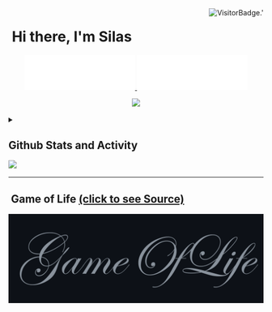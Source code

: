 <!-- Profile Views -->
<img align="right" alt="VisitorBadge.'" src="https://hits.seeyoufarm.com/api/count/incr/badge.svg?url=https%3A%2F%2Fgithub.com%2FSilenZcience&count_bg=%2336BCF7&title_bg=%23555555&icon=&icon_color=%23E7E7E7&title=PROFILE+VIEWS&edge_flat=false" />

# [&#x200B;](#) Hi there, I'm Silas

<!-- Username -->
<p align="center">
	<a href="https://github.com/SilenZcience/SilenZcience/blame/main/CSS_UsernameDark.svg#gh-dark-mode-only">
      <img width="43.2%" alt="Username in CSS" src="./CSS_UsernameDark.svg#gh-dark-mode-only">
	</a>
	<a href="https://github.com/SilenZcience/SilenZcience/blame/main/CSS_UsernameBright.svg#gh-light-mode-only">
      <img width="43.2%" alt="Username in CSS" src="./CSS_UsernameBright.svg#gh-light-mode-only">
    </a>	
</p>

<!-- Messages -->
<p align="center">
	<img src="https://readme-typing-svg.demolab.com/?lines=Hi,+I'm+Silas.;Student+at+Heinrich-Heine-University.;&center=true&width=500&height=50" /> 
</p>

<!-- Statistic Details -->
<details>

<summary>
<h2><a href="#">&#x200B;</a>Github Stats and Activity</h2>
<img src="https://media4.giphy.com/media/MIGbtLZoVjbl0bYbAd/giphy.gif?cid=ecf05e472t2h0i8d7dcjaoau9iqtchhr899hxmpxzzgc7lyw&rid=giphy.gif" width="30" />
</summary>



<details open>
<summary><h2><a href="#">&#x200B;</a>🔥 Streak Stats</h2></summary>
<p align="center">
	<!-- Github Streak -->
	<a href="https://github.com/SilenZcience#gh-dark-mode-only">
		<img height="192px" alt="SilenZcience' Streak" src="https://streak-stats.demolab.com/?user=SilenZcience&theme=radical&hide_border=true#gh-dark-mode-only" />
	</a>
	<a href="https://github.com/SilenZcience#gh-light-mode-only">
		<img height="192px" alt="SilenZcience' Streak" src="https://streak-stats.demolab.com/?user=SilenZcience&theme=vue&hide_border=true#gh-light-mode-only" />
	</a>
</p>
</details>

<details open>
<summary><h2><a href="#">&#x200B;</a>💻 GitHub Profile Stats</h2></summary>
<p align="center">
    <!-- Github Stats -->
	<!-- language Stats -->
	<a href="https://github.com/SilenZcience#gh-dark-mode-only">
		<img height="192px" alt="SilenZcience' Github Stats" src="https://github-readme-stats-sigma-red.vercel.app/api?username=SilenZcience&show_icons=true&include_all_commits=true&hide=issues,contribs&count_private=true&theme=radical&hide_border=true#gh-dark-mode-only">
		<img height="192px" alt="SilenZcience' Top Languages" src="https://github-readme-stats-sigma-red.vercel.app/api/top-langs/?username=SilenZcience&langs_count=8&theme=radical&hide_border=true&include_all_commits=true&count_private=true&layout=compact&hide=Makefile,Batchfile,HTML#gh-dark-mode-only">
	</a>
	<a href="https://github.com/SilenZcience#gh-light-mode-only">
		<img height="192px" alt="SilenZcience' Github Stats" src="https://github-readme-stats-sigma-red.vercel.app/api?username=SilenZcience&show_icons=true&include_all_commits=true&hide=issues,contribs&count_private=true&theme=vue&hide_border=true#gh-light-mode-only">
		<img height="192px" alt="SilenZcience' Top Languages" src="https://github-readme-stats-sigma-red.vercel.app/api/top-langs/?username=SilenZcience&langs_count=8&theme=vue&hide_border=true&include_all_commits=true&count_private=true&layout=compact&hide=Makefile,Batchfile,HTML#gh-light-mode-only">
	</a>
</p>


<p align="center">
	<!-- Contribution Graph -->
	<a href="https://github.com/SilenZcience#gh-dark-mode-only">
		<img alt="SilenZcience' Contribution Graph" width="765px" src="https://github-readme-activity-graph.vercel.app/graph?username=SilenZcience&custom_title=Silas+Kraume's%20Contribution%20Graph&theme=merko&bg_color=141321&hide_border=true&line=d83a7d&point=f7d747#gh-dark-mode-only">
	</a>
	<a href="https://github.com/SilenZcience#gh-light-mode-only">
		<img alt="SilenZcience' Contribution Graph" width="765px" src="https://github-readme-activity-graph.vercel.app/graph?username=SilenZcience&custom_title=Silas+Kraume's%20Contribution%20Graph&theme=vue&bg_color=fffefe&hide_border=true&point=28394a#gh-light-mode-only">
	</a>
</p>
</details>

<details>
<summary>⚡ Recent GitHub Activity</summary>
  
<!--START_SECTION:activity-->
1. 🗣 Commented on [#4](https://github.com/shawwn/supports-color-python/issues/4#issuecomment-2294508291) in [shawwn/supports-color-python](https://github.com/shawwn/supports-color-python)
2. 💪 Opened PR [#6](https://github.com/shawwn/supports-color-python/pull/6) in [shawwn/supports-color-python](https://github.com/shawwn/supports-color-python)
3. 🗣 Commented on [#4](https://github.com/shawwn/supports-color-python/issues/4#issuecomment-2287106081) in [shawwn/supports-color-python](https://github.com/shawwn/supports-color-python)
4. ❌ Closed PR [#5](https://github.com/shawwn/supports-color-python/pull/5) in [shawwn/supports-color-python](https://github.com/shawwn/supports-color-python)
5. 💪 Opened PR [#5](https://github.com/shawwn/supports-color-python/pull/5) in [shawwn/supports-color-python](https://github.com/shawwn/supports-color-python)
<!--END_SECTION:activity-->

</details>
</details>

- - - -
## [&#x200B;](#) Game of Life <a href="https://github.com/SilenZcience/GameOfLifeAction/blob/main/GameOfLife/GameOfLife.py">(click to see Source)</a>
<!-- GameOfLife -->
<a href="https://github.com/SilenZcience/GameOfLifeAction/blob/main/GameOfLife/GameOfLife.py">
	<img alt="Game of Life" src="./GameOfLife/Transition.gif">
</a> 

